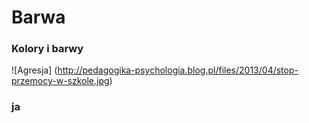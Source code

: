 Barwa
=====

### Kolory i barwy

![Agresja] (http://pedagogika-psychologia.blog.pl/files/2013/04/stop-przemocy-w-szkole.jpg)
### ja
